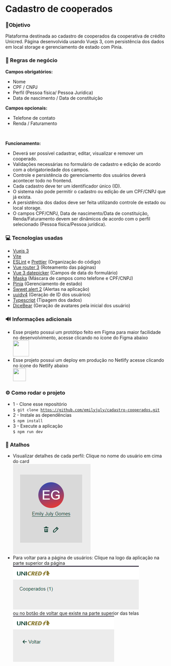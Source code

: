 # Cadastro de cooperados

### 🎯Objetivo

Plataforma destinada ao cadastro de cooperados da cooperativa de crédito Unicred. Página desenvolvida usando Vuejs 3, com persistência dos dados em local storage e gerenciamento de estado com Pinia.

### 📑 Regras de negócio

<strong>Campos obrigatórios:</strong> <br>

- Nome <br>
- CPF / CNPJ <br>
- Perfil (Pessoa física/ Pessoa Jurídica) <br>
- Data de nascimento / Data de constituição

<strong>Campos opcionais:</strong> <br>

- Telefone de contato <br>
- Renda / Faturamento

<br>

<strong>Funcionamento:</strong> <br>

- Deverá ser possível cadastrar, editar, visualizar e remover um cooperado. <br>
- Validações necessárias no formulário de cadastro e edição de acordo com a obrigatoriedade dos campos. <br>
- Controle e persistência do gerenciamento dos usuários deverá acontecer todo no frontend. <br>
- Cada cadastro deve ter um identificador único (ID). <br>
- O sistema não pode permitir o cadastro ou edição de um CPF/CNPJ que já exista. <br>
- A persistência dos dados deve ser feita utilizando controle de estado ou local storage. <br>
- O campos CPF/CNPJ, Data de nascimento/Data de constituição, Renda/Faturamento devem ser dinâmicos de acordo com o perfil selecionado (Pessoa física/Pessoa jurídica).

### 💻 Tecnologias usadas

- <a href="https://vuejs.org/" target="_blank">Vuejs 3</a>
- <a href="https://vitejs.dev/" target="_blank">Vite</a>
- <a href="https://eslint.org/" target="_blank">ESLint</a> e <a href="https://prettier.io/" target="_blank">Prettier</a> (Organização do código)
- <a href="https://v3.router.vuejs.org/" target="_blank">Vue router 3</a> (Roteamento das páginas)
- <a href="https://vue3datepicker.com/" target="_blank">Vue 3 datepicker</a> (Campos de data do formulário)
- <a href="https://beholdr.github.io/maska/?ref=madewithvuejs.com#/" target="_blank">Maska</a> (Máscara de campos como telefone e CPF/CNPJ)
- <a href="https://pinia.vuejs.org/" target="_blank">Pinia</a> (Gerenciamento de estado)
- <a href="https://sweetalert2.github.io/" target="_blank">Swwet alert 2</a> (Alertas na aplicação)
- <a href="https://www.npmjs.com/package/uuidv4" target="_blank">uuidv4</a> (Geração de ID dos usuários)
- <a href="https://www.typescriptlang.org/" target="_blank">Typescript</a> (Tipagem dos dados)
- <a href="https://www.dicebear.com/" target="_blank"> DiceBear</a> (Geração de avatares pela inicial dos usuário)

### 🔊 Informações adicionais

- Esse projeto possui um protótipo feito em Figma para maior facilidade no desenvolvimento, acesse clicando no ícone do Figma abaixo <br> <a href="https://www.figma.com/file/IgicL1zhCPTtmGxUuJQisU/Untitled?type=design&node-id=0-1&mode=design" target="_blank"><img src="https://static-00.iconduck.com/assets.00/apps-figma-icon-2048x2048-ctjj5ab7.png" width="50" height="50"></a>
- Esse projeto possui um deploy em produção no Netlify acesse clicando no ícone do Netlify abaixo <br> <a href="https://cadastro-cooperados.netlify.app/" target="_blank"><img src="https://static-00.iconduck.com/assets.00/netlify-icon-511x512-idkvcd89.png" width="40" height="40"></a>

### ⚙️ Como rodar o projeto

- 1 - Clone esse repositório <br>
  <code>$ git clone https://github.com/emilyjuly/cadastro-cooperados.git</code>
- 2 - Instale as dependências <br>
  <code>$ npm install</code>
- 3 - Execute a aplicação <br>
  <code>$ npm run dev</code>

### 🔑 Atalhos

- Visualizar detalhes de cada perfil:
  Clique no nome do usuário em cima do card <br>
  ![Alt text](image-1.png) <br>
- Para voltar para a página de usuários: Clique na logo da aplicação na parte superior da página <br>
  ![Alt text](image-2.png) <br> ou no botão de voltar que existe na parte superior das telas <br>
  ![Alt text](image-3.png)
